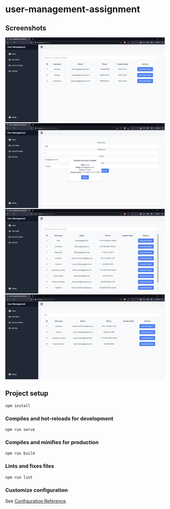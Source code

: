 # user-management-assignment

## Screenshots

![alt-text-1](/img/1.png "title-1") ![alt-text-2](/img/2.png "title-2")
![alt-text-1](/img/3.png "title-1") ![alt-text-2](/img/4.png "title-2")

## Project setup
```
npm install
```

### Compiles and hot-reloads for development
```
npm run serve
```

### Compiles and minifies for production
```
npm run build
```

### Lints and fixes files
```
npm run lint
```

### Customize configuration
See [Configuration Reference](https://cli.vuejs.org/config/).
